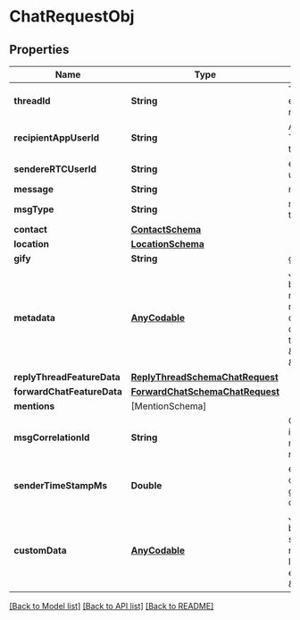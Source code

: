 # ChatRequestObj

## Properties
Name | Type | Description | Notes
------------ | ------------- | ------------- | -------------
**threadId** | **String** | Thread Id. This is exclusive peer to recipientAppUserId. | [optional] 
**recipientAppUserId** | **String** | App user Id of receiver. This is exclusive peer to threadId. | [optional] 
**sendereRTCUserId** | **String** | eRTC user id of source user | [optional] 
**message** | **String** | message text | [optional] 
**msgType** | **String** | message type. it can be text/contact/location/gify | [optional] 
**contact** | [**ContactSchema**](ContactSchema.md) |  | [optional] 
**location** | [**LocationSchema**](LocationSchema.md) |  | [optional] 
**gify** | **String** | gify URL | [optional] 
**metadata** | [**AnyCodable**](.md) | JSON object which can be used for client reference in request/response context. Server will not do any processing on this object. eg. { \&quot;abc\&quot; : \&quot;def\&quot; } | [optional] 
**replyThreadFeatureData** | [**ReplyThreadSchemaChatRequest**](ReplyThreadSchemaChatRequest.md) |  | [optional] 
**forwardChatFeatureData** | [**ForwardChatSchemaChatRequest**](ForwardChatSchemaChatRequest.md) |  | [optional] 
**mentions** | [MentionSchema] |  | [optional] 
**msgCorrelationId** | **String** | Client generated unique identifier used to trace message delivery till receiver. | [optional] 
**senderTimeStampMs** | **Double** | epoch timestamp (in ms) of message creation generated on sender device | [optional] 
**customData** | [**AnyCodable**](.md) | JSON object which can be used for customer specific data which is not supported in InAppChat chat model. eg. { \&quot;abc\&quot; : \&quot;def\&quot; } | [optional] 

[[Back to Model list]](../README.md#documentation-for-models) [[Back to API list]](../README.md#documentation-for-api-endpoints) [[Back to README]](../README.md)


